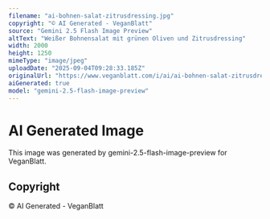 ```yaml
---
filename: "ai-bohnen-salat-zitrusdressing.jpg"
copyright: "© AI Generated - VeganBlatt"
source: "Gemini 2.5 Flash Image Preview"
altText: "Weißer Bohnensalat mit grünen Oliven und Zitrusdressing"
width: 2000
height: 1250
mimeType: "image/jpeg"
uploadDate: "2025-09-04T09:28:33.185Z"
originalUrl: "https://www.veganblatt.com/i/ai/ai-bohnen-salat-zitrusdressing.jpg"
aiGenerated: true
model: "gemini-2.5-flash-image-preview"
---
```


# AI Generated Image

This image was generated by gemini-2.5-flash-image-preview for VeganBlatt.

## Copyright
© AI Generated - VeganBlatt
